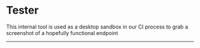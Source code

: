 # Tester

This internal tool is used as a desktop sandbox in our CI process to grab a screenshot of a hopefully functional endpoint

---